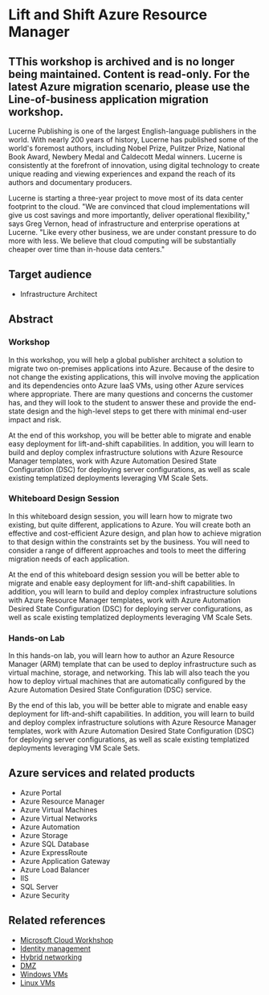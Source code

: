 # Lift and Shift Azure Resource Manager

## TThis workshop is archived and is no longer being maintained. Content is read-only. For the latest Azure migration scenario, please use the Line-of-business application migration workshop. 

Lucerne Publishing is one of the largest English-language publishers in the world. With nearly 200 years of history, Lucerne has published some of the world's foremost authors, including Nobel Prize, Pulitzer Prize, National Book Award, Newbery Medal and Caldecott Medal winners. Lucerne is consistently at the forefront of innovation, using digital technology to create unique reading and viewing experiences and expand the reach of its authors and documentary producers.

Lucerne is starting a three-year project to move most of its data center footprint to the cloud. "We are convinced that cloud implementations will give us cost savings and more importantly, deliver operational flexibility," says Greg Vernon, head of infrastructure and enterprise operations at Lucerne. "Like every other business, we are under constant pressure to do more with less. We believe that cloud computing will be substantially cheaper over time than in-house data centers."

## Target audience

- Infrastructure Architect 

## Abstract

### Workshop

In this workshop, you will help a global publisher architect a solution to migrate two on-premises applications into Azure. Because of the desire to not change the existing applications, this will involve moving the application and its dependencies onto Azure IaaS VMs, using other Azure services where appropriate. There are many questions and concerns the customer has, and they will look to the student to answer these and provide the end-state design and the high-level steps to get there with minimal end-user impact and risk.

At the end of this workshop, you will be better able to migrate and enable easy deployment for lift-and-shift capabilities. In addition, you will learn to build and deploy complex infrastructure solutions with Azure Resource Manager templates, work with Azure Automation Desired State Configuration (DSC) for deploying server configurations, as well as scale existing templatized deployments leveraging VM Scale Sets.

### Whiteboard Design Session

In this whiteboard design session, you will learn how to migrate two existing, but quite different, applications to Azure. You will create both an effective and cost-efficient Azure design, and plan how to achieve migration to that design within the constraints set by the business. You will need to consider a range of different approaches and tools to meet the differing migration needs of each application.

At the end of this whiteboard design session you will be better able to migrate and enable easy deployment for lift-and-shift capabilities. In addition, you will learn to build and deploy complex infrastructure solutions with Azure Resource Manager templates, work with Azure Automation Desired State Configuration (DSC) for deploying server configurations, as well as scale existing templatized deployments leveraging VM Scale Sets.

### Hands-on Lab

In this hands-on lab, you will learn how to author an Azure Resource Manager (ARM) template that can be used to deploy infrastructure such as virtual machine, storage, and networking. This lab will also teach the you how to deploy virtual machines that are automatically configured by the Azure Automation Desired State Configuration (DSC) service.

By the end of this lab, you will be better able to migrate and enable easy deployment for lift-and-shift capabilities. In addition, you will learn to build and deploy complex infrastructure solutions with Azure Resource Manager templates, work with Azure Automation Desired State Configuration (DSC) for deploying server configurations, as well as scale existing templatized deployments leveraging VM Scale Sets.

## Azure services and related products
- Azure Portal
- Azure Resource Manager
- Azure Virtual Machines
- Azure Virtual Networks
- Azure Automation
- Azure Storage
- Azure SQL Database
- Azure ExpressRoute
- Azure Application Gateway
- Azure Load Balancer
- IIS
- SQL Server
- Azure Security

## Related references
- [Microsoft Cloud Workhshop](https://microsoftcloudworkshop.com/index.html)
- [Identity management](https://microsoft.sharepoint.com/sites/infopedia/pages/layouts/kcdoc.aspx?k=g01kc-1-30343)
- [Hybrid networking](https://microsoft.sharepoint.com/sites/infopedia/pages/layouts/kcdoc.aspx?k=g01kc-1-30341)
- [DMZ](https://microsoft.sharepoint.com/sites/infopedia/pages/layouts/kcdoc.aspx?k=g01kc-1-30342)
- [Windows VMs](https://microsoft.sharepoint.com/sites/infopedia/pages/layouts/kcdoc.aspx?k=g01kc-1-30344)
- [Linux VMs](https://microsoft.sharepoint.com/sites/infopedia/pages/layouts/kcdoc.aspx?k=g01kc-1-30345)

